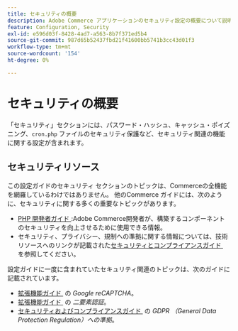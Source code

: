 ```yaml
---
title: セキュリティの概要
description: Adobe Commerce アプリケーションのセキュリティ設定の概要について説明します。
feature: Configuration, Security
exl-id: e596d03f-8428-4ad7-a563-8b7f371ed5b4
source-git-commit: 987d65b52437fbd21f41600bb5741b3cc43d01f3
workflow-type: tm+mt
source-wordcount: '154'
ht-degree: 0%

---
```


# セキュリティの概要

「セキュリティ」セクションには、パスワード・ハッシュ、キャッシュ・ポイズニング、`cron.php` ファイルのセキュリティ保護など、セキュリティ関連の機能に関する設定が含まれます。

## セキュリティリソース

この設定ガイドのセキュリティ セクションのトピックは、Commerceの全機能を網羅しているわけではありません。 他のCommerce ガイドには、次のように、セキュリティに関する多くの重要なトピックがあります。

- [PHP 開発者ガイド &#x200B;](https://developer.adobe.com/commerce/php/development/security/):Adobe Commerce開発者が、構築するコンポーネントのセキュリティを向上させるために使用できる情報。
- セキュリティ、プライバシー、規制への準拠に関する情報については、技術リソースへのリンクが記載された [&#x200B; セキュリティとコンプライアンスガイド &#x200B;](https://experienceleague.adobe.com/ja/docs/commerce-operations/security-and-compliance/overview) を参照してください。

設定ガイドに一度に含まれていたセキュリティ関連のトピックは、次のガイドに記載されています。

- [&#x200B; 拡張機能ガイド &#x200B;](https://experienceleague.adobe.com/ja/docs/commerce-admin/systems/security/captcha/security-google-recaptcha) の _Google reCAPTCHA_。
- [&#x200B; 拡張機能ガイド &#x200B;](https://developer.adobe.com/commerce/testing/functional-testing-framework/two-factor-authentication/) の _二要素認証_。
- [&#x200B; セキュリティおよびコンプライアンスガイド &#x200B;](https://experienceleague.adobe.com/ja/docs/commerce-operations/security-and-compliance/privacy/gdpr) の _GDPR （General Data Protection Regulation）への準拠_。
